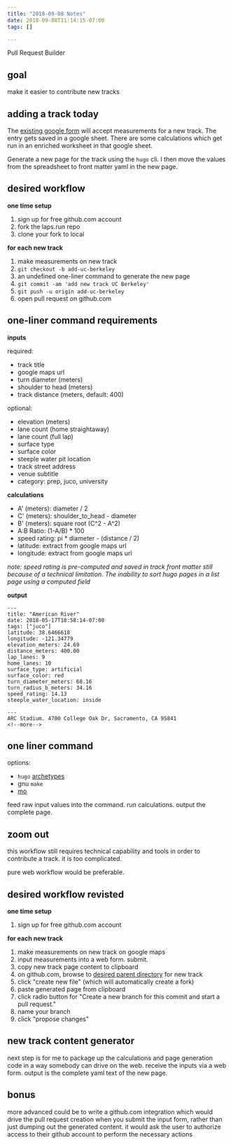 ```yaml
---
title: "2018-09-08 Notes"
date: 2018-09-08T11:14:15-07:00
tags: []

---
```

Pull Request Builder
<!--more-->

## goal

make it easier to contribute new tracks

## adding a track today

The [existing google form](https://docs.google.com/forms/d/e/1FAIpQLSdNmqKrn0QpUNlfief8nuNFCJxbN9VWynTnDO2aBdBZ_eEAzQ/viewform) will accept measurements for a new track. The entry gets saved in a google sheet. There are some calculations which get run in an enriched worksheet in that google sheet.

Generate a new page for the track using the `hugo` cli. I then move the values from the spreadsheet to front matter yaml in the new page.

## desired workflow

__one time setup__

1. sign up for free github.com account
1. fork the laps.run repo
1. clone your fork to local

__for each new track__

1. make measurements on new track
1. `git checkout -b add-uc-berkeley`
1. an undefined one-liner command to generate the new page
1. `git commit -am 'add new track UC Berkeley'`
1. `git push -u origin add-uc-berkeley`
1. open pull request on github.com

## one-liner command requirements

__inputs__

required:
- track title
- google maps url
- turn diameter (meters)
- shoulder to head (meters)
- track distance (meters, default: 400)

optional:
- elevation (meters)
- lane count (home straightaway)
- lane count (full lap)
- surface type
- surface color
- steeple water pit location
- track street address
- venue subtitle
- category: prep, juco, university

__calculations__

- A' (meters): diameter / 2
- C' (meters): shoulder_to_head - diameter
- B' (meters): square root (C^2 - A^2)
- A:B Ratio: (1-A/B) * 100
- speed rating: pi * diameter - (distance / 2)
- latitude: extract from google maps url
- longitude: extract from google maps url

*note: speed rating is pre-computed and saved in track front matter still because of a technical limitation. The inability to sort hugo pages in a list page using a computed field*

__output__

```
---
title: "American River"
date: 2018-05-17T18:58:14-07:00
tags: ["juco"]
latitude: 38.6466618
longitude: -121.34779
elevation_meters: 24.69
distance_meters: 400.00
lap_lanes: 9
home_lanes: 10
surface_type: artificial
surface_color: red
turn_diameter_meters: 68.16
turn_radius_b_meters: 34.16
speed_rating: 14.13
steeple_water_location: inside

---
ARC Stadium. 4700 College Oak Dr, Sacramento, CA 95841
<!--more-->
```

## one liner command

options:

- `hugo` [archetypes](https://gohugo.io/content-management/archetypes/)
- gnu `make`
- [mo](https://github.com/tests-always-included/mo)

feed raw input values into the command. run calculations. output the complete page.

## zoom out

this workflow still requires technical capability and tools in order to contribute a track. it is too complicated.

pure web workflow would be preferable.

## desired workflow revisted

__one time setup__

1. sign up for free github.com account

__for each new track__

1. make measurements on new track on google maps
1. input measurements into a web form. submit.
1. copy new track page content to clipboard
1. on github.com, browse to [desired parent directory](https://github.com/tphummel/laps.run/tree/master/content/track/us/ca) for new track
1. click "create new file" (which will automatically create a fork)
1. paste generated page from clipboard
1. click radio button for "Create a new branch for this commit and start a pull request."
1. name your branch
1. click "propose changes"

## new track content generator

next step is for me to package up the calculations and page generation code in a way somebody can drive on the web. receive the inputs via a web form. output is the complete yaml text of the new page.

## bonus

more advanced could be to write a github.com integration which would drive the pull request creation when you submit the input form, rather than just dumping out the generated content. it would ask the user to authorize access to their github account to perform the necessary actions
